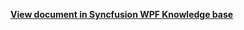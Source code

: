 **[View document in Syncfusion WPF Knowledge base](https://www.syncfusion.com/kb/12740/how-to-enable-appointment-reminder-in-wpf-scheduler-calendar)**
